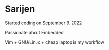 # Sarijen

Started coding on September 9. 2022

Passionate about Embedded

Vim + GNU/Linux + cheap laptop is my workflow

